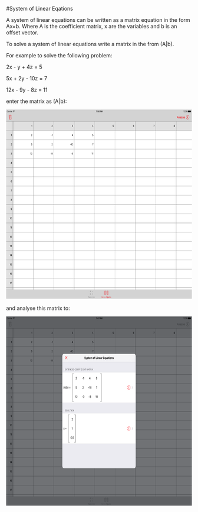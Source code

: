 #System of Linear Eqations

A system of linear equations can be written as a matrix equation in the form Ax=b. Where A is the coefficient matrix, x are the variables and b is an offset vector.

To solve a system of linear equations write a matrix in the from (A|b).

For example to solve the following problem:

2x  -   y +  4z = 5

5x  +  2y - 10z = 7

12x -  9y -  8z = 11

enter the matrix as (A|b):

<img style='margin: 0 auto' src="https://github.com/SandroPeham/Techlab/blob/master/Simulator%20Screen%20Shot%2019%20Jan%202017%2C%2019.50.26.png" width=808 height=512>

and analyse this matrix to:

<img style='margin: 0 auto' src="https://github.com/SandroPeham/Techlab/blob/master/Simulator%20Screen%20Shot%2019%20Jan%202017%2C%2019.47.25.png" width=808 height=512>
